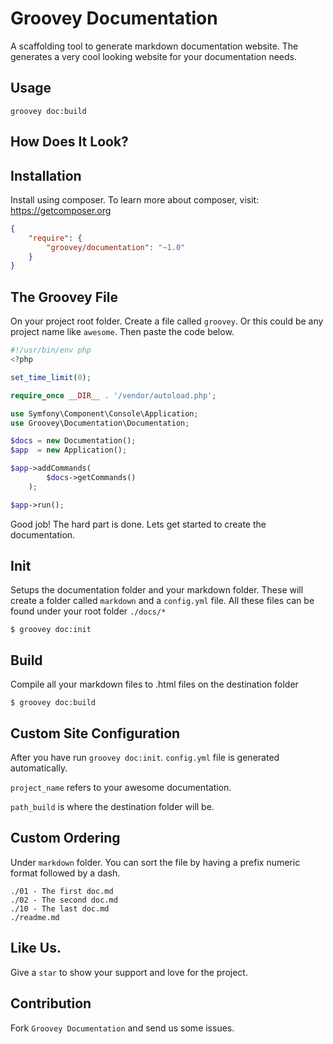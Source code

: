 Groovey Documentation
=====================

A scaffolding tool to generate markdown documentation website. The generates a very cool looking website for your documentation needs.


## Usage

    groovey doc:build

## How Does It Look?



## Installation

Install using composer. To learn more about composer, visit: https://getcomposer.org

```json
{
    "require": {
        "groovey/documentation": "~1.0"
    }
}
```


## The Groovey File

On your project root folder. Create a file called `groovey`. Or this could be any project name like `awesome`. Then paste the code below.

```php
#!/usr/bin/env php
<?php

set_time_limit(0);

require_once __DIR__ . '/vendor/autoload.php';

use Symfony\Component\Console\Application;
use Groovey\Documentation\Documentation;

$docs = new Documentation();
$app  = new Application();

$app->addCommands(
        $docs->getCommands()
    );

$app->run();
```

Good job! The hard part is done. Lets get started to create the documentation.


## Init

Setups the documentation folder and your markdown folder. These will create a folder called `markdown` and a `config.yml` file. All these files can be found under your root folder `./docs/*`

    $ groovey doc:init

## Build

Compile all your markdown files to .html files on the destination folder

    $ groovey doc:build

## Custom Site Configuration

After you have run `groovey doc:init`. `config.yml` file is generated automatically.

`project_name` refers to your awesome documentation.

`path_build` is where the destination folder will be.

## Custom Ordering

Under `markdown` folder. You can sort the file by having a prefix numeric format followed by a dash.

```directory
./01 - The first doc.md
./02 - The second doc.md
./10 - The last doc.md
./readme.md
```

## Like Us.

Give a `star` to show your support and love for the project.

## Contribution

Fork `Groovey Documentation` and send us some issues.





